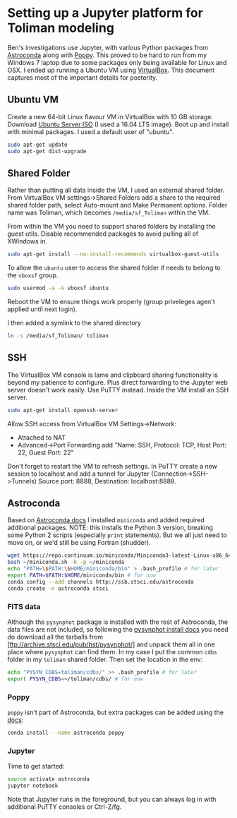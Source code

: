 # Setting up a Jupyter platform for Toliman modeling

Ben's investigations use Jupyter, with various Python packages from [Astroconda](http://astroconda.readthedocs.io/en/latest/index.html) along with [Poppy](http://pythonhosted.org/poppy/). This proved to be hard to run from my Windows 7 laptop due to some packages only being available for Linux and OSX. I ended up running a Ubuntu VM using [VirtualBox](https://www.virtualbox.org). This document captures most of the important details for posterity.

## Ubuntu VM

Create a new 64-bit Linux flavour VM in VirtualBox with 10 GB storage. Download [Ubuntu Server ISO](https://www.ubuntu.com/download/server) (I used a 16.04 LTS image). Boot up and install with minimal packages. I used a default user of "ubuntu".

```bash
sudo apt-get update
sudo apt-get dist-upgrade
```


## Shared Folder

Rather than putting all data inside the VM, I used an external shared folder. From VirtualBox VM settings->Shared Folders add a share to the required shared folder path, select Auto-mount and Make Permanent options. Folder name was Toliman, which becomes `/media/sf_Toliman` within the VM.

From within the VM you need to support shared folders by installing the guest utils. Disable recommended packages to avoid pulling all of XWindows in.

```bash
sudo apt-get install --no-install-recommends virtualbox-guest-utils
```

To allow the `ubuntu` user to access the shared folder if needs to belong to the `vboxsf` group.

```bash
sudo usermod -a -G vboxsf ubuntu
```

Reboot the VM to ensure things work properly (group priveleges agen't applied until next login).

I then added a symlink to the shared directory

```bash
ln -s /media/sf_Toliman/ toliman
```

## SSH

The VirtualBox VM console is lame and clipboard sharing functionality is beyond my patience to configure. Plus direct forwarding to the Jupyter web server doesn't work easily. Use PuTTY instead. Inside the VM install an SSH server.

```bash
sudo apt-get install openssh-server
```

Allow SSH access from VirtualBox VM Settings->Network: 
  * Attached to NAT
  * Advanced->Port Forwarding add "Name: SSH, Protocol: TCP, Host Port: 22, Guest Port: 22" 

Don't forget to restart the VM to refresh settings. In PuTTY create a new session to localhost and add a tunnel for Jupyter (Connection->SSH->Tunnels) Source port: 8888, Destination: localhost:8888.

## Astroconda

Based on [Astroconda docs](http://astroconda.readthedocs.io/en/latest/getting_started.html#installing-conda-the-choice-is-yours) I installed `miniconda` and added required additional packages. NOTE: this installs the Python 3 version, breaking some Python 2 scripts (especially `print` statements). But we all just need to move on, or we'd still be using Fortran (shudder).

```bash
wget https://repo.continuum.io/miniconda/Miniconda3-latest-Linux-x86_64.sh -O ~/miniconda.sh
bash ~/miniconda.sh -b -p ~/miniconda
echo "PATH=\$PATH:\$HOME/miniconda/bin" > .bash_profile # for later
export PATH=$PATH:$HOME/miniconda/bin # for now
conda config --add channels http://ssb.stsci.edu/astroconda
conda create -n astroconda stsci
```

### FITS data

Although the `pysynphot` package is installed with the rest of Astroconda, the data files are not included, so following the [pysynphot install docs](http://pysynphot.readthedocs.io/en/latest/#installation-and-setup) you need do download all the tarballs from  [ftp://archive.stsci.edu/pub/hst/pysynphot/] and unpack them all in one place where `pysynphot` can find them. In my case I put the common `cdbs` folder in my `toliman` shared folder. Then set the location in the env:

```bash
echo "PYSYN_CDBS=toliman/cdbs/" >> .bash_profile # for later
export PYSYN_CDBS=~/toliman/cdbs/ # for now
```

### Poppy

`poppy` isn't part of Astroconda, but extra packages can be added using the [docs](https://conda.io/docs/user-guide/tasks/manage-pkgs.html#id2):

```bash
conda install --name astroconda poppy
```

### Jupyter

Time to get started:

```bash
source activate astroconda
jupyter notebook
```

Note that Jupyter runs in the foreground, but you can always log in with additional PuTTY consoles or Ctrl-Z/fg.
